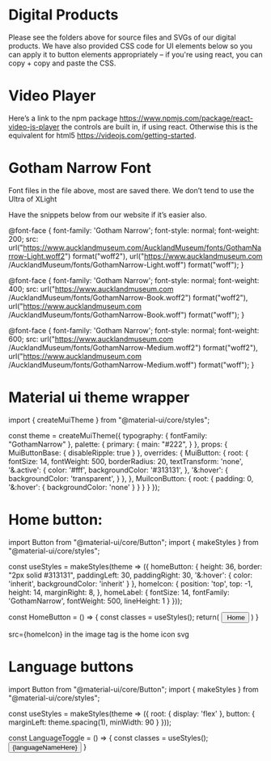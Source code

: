 # Digital Products
Please see the folders above for source files and SVGs of our digital products. We have also provided CSS code for UI elements below so you can apply it to button elements appropriately – if you're using react, you can copy + copy and paste the CSS. 


# Video Player
Here’s a link to the npm package https://www.npmjs.com/package/react-video-js-player the controls are built in, if using react. Otherwise this is the equivalent for html5 https://videojs.com/getting-started.
 
# Gotham Narrow Font
Font files in the file above, most are saved there. We don’t tend to use the Ultra of XLight
 
Have the snippets below from our website if it’s easier also.
 
 
@font-face {
  font-family: 'Gotham Narrow';
  font-style: normal;
  font-weight: 200;
  src: url("https://www.aucklandmuseum.com/AucklandMuseum/fonts/GothamNarrow-Light.woff2") format("woff2"), url("https://www.aucklandmuseum.com /AucklandMuseum/fonts/GothamNarrow-Light.woff") format("woff"); }
 
@font-face {
  font-family: 'Gotham Narrow';
  font-style: normal;
  font-weight: 400;
  src: url("https://www.aucklandmuseum.com /AucklandMuseum/fonts/GothamNarrow-Book.woff2") format("woff2"), url("https://www.aucklandmuseum.com /AucklandMuseum/fonts/GothamNarrow-Book.woff") format("woff"); }
 
@font-face {
  font-family: 'Gotham Narrow';
  font-style: normal;
  font-weight: 600;
  src: url("https://www.aucklandmuseum.com /AucklandMuseum/fonts/GothamNarrow-Medium.woff2") format("woff2"), url("https://www.aucklandmuseum.com /AucklandMuseum/fonts/GothamNarrow-Medium.woff") format("woff"); }
 
 
# Material ui theme wrapper

import { createMuiTheme } from "@material-ui/core/styles";

const theme = createMuiTheme({
  typography: {
    fontFamily: "GothamNarrow"
  },
  palette: {
    primary: {
      main: "#222",
    }
  },
  props: {
    MuiButtonBase: {
      disableRipple: true
    }
  },
  overrides: {
    MuiButton: {
      root: {
        fontSize: 14,
        fontWeight: 500,
        borderRadius: 20,
        textTransform: 'none',
        '&.active': {
          color: '#fff',
          backgroundColor: '#313131',
        },
        '&:hover': {
          backgroundColor: 'transparent',
        }
      },
    },
    MuiIconButton: {
      root: {
        padding: 0,
        '&:hover': {
          backgroundColor: 'none'
        }
      }
    }
  }
});


# Home button: 

import Button from "@material-ui/core/Button";
import { makeStyles } from "@material-ui/core/styles";

const useStyles = makeStyles(theme => ({
  homeButton: {
    height: 36,
    border: "2px solid #313131",
    paddingLeft: 30,
    paddingRight: 30,
    '&:hover': {
      color: 'inherit',
      backgroundColor: 'inherit'
    }
  },
  homeIcon: {
    position: 'top',
    top: -1,
    height: 14,
    marginRight: 8,
  },
  homeLabel: {
    fontSize: 14,
    fontFamily: 'GothamNarrow',
    fontWeight: 500,
    lineHeight: 1
  }
}));


const HomeButton = () => {
  const classes = useStyles();
   return(
    <Button className={classes.homeButton} onClick={onHome}>
      <img className={classes.homeIcon} src={homeIcon} alt="" />
      <span className={classes.homeLabel}>Home</span>
    </Button>
  )
}

src={homeIcon} in the image tag is the home icon svg


# Language buttons

import Button from "@material-ui/core/Button";
import { makeStyles } from "@material-ui/core/styles";

const useStyles = makeStyles(theme => ({
  root: {
    display: 'flex'
  },
  button: {
    marginLeft: theme.spacing(1),
    minWidth: 90
  }
}));

const LanguageToggle = () => {
const classes = useStyles();
  <Button
   key={name}
    className={classes.button}>
   {languageNameHere}
  </Button>
}


 
